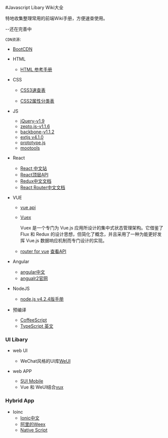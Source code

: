 #Javascript Libary Wiki大全


特地收集整理常用的前端Wiki手册，方便速查使用。

--还在完善中

`CDN资源`:

*	[BootCDN](http://www.bootcdn.cn/)



*	HTML
	*	[HTML 参考手册](http://www.w3school.com.cn/tags/index.asp)


*	CSS
	*	[CSS3速查表](http://www.css88.com/book/css/css3-quicksearch.htm)
	
	*	[CSS2属性分类表](http://tool.oschina.net/apidocs/apidoc?api=css2)

*	JS
	*	[jQuery-v1.9](http://www.css88.com/jqapi-1.9/)
	*	[zepto.js-v1.1.6](http://www.css88.com/doc/zeptojs/)
	*	[backbone-v1.1.2](http://www.css88.com/doc/backbone/)
	*	[extjs v4.1.0](http://extjs-doc-cn.github.io/ext4api/)
	*	[prototype.js](http://thinhunan.cnblogs.com/archive/2006/04/01/DeveloperNotesForPrototype.html)
	*	[mootools](http://www.chinamootools.com/)
*	React
	*	[React 中文站](http://reactjs.cn/)	
	*	[React顶层API](http://reactjs.cn/react/docs/top-level-api.html)
	*	[Redux中文文档](http://cn.redux.js.org/)	
	*	[React Router中文文档](http://react-guide.github.io/react-router-cn/)
	
*	VUE
	*	[vue api](http://cn.vuejs.org/api/)	
	*	[Vuex](https://github.com/vuejs/vuex/blob/master/docs/zh-cn/intro.md)
		
		Vuex 是一个专门为 Vue.js 应用所设计的集中式状态管理架构。它借鉴了 Flux 和 Redux 的设计思想，但简化了概念，并且采用了一种为能更好发挥 Vue.js 数据响应机制而专门设计的实现。
	*	[router for vue](https://github.com/vuejs/vue-router)   [查看API](http://router.vuejs.org/zh-cn/index.html)

*	Angular
	*	[angular中文](http://www.apjs.net/)
	*	[angualr2官网](https://angular.io/)


*	NodeJS
	*	[node.js v4.2.4版手册](http://nodeapi.ucdok.com/)		

*	预编译
	*	[CoffeeScript](http://coffee-script.org/)
	*	[TypeScript 英文](http://www.typescriptlang.org/docs/tutorial.html)

### UI Libary

*	web UI
	*	WeChat风格的UI库[WeUI](https://github.com/weui/weui)	

*	web APP
	*	[SUI Mobile](http://m.sui.taobao.org/)	
	*	Vue 和 WeUI结合[vux](https://github.com/airyland/vux)


### Hybrid App	
*	Ioinc
	*	[Ionic中文](http://www.ionic.wang/js_doc-index.html)
	*	[阿里的Weex](http://alibaba.github.io/weex/)
	*	[Native Script](https://www.nativescript.org/)			
